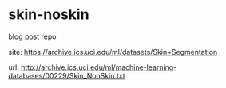 # skin-noskin
blog post repo


site: https://archive.ics.uci.edu/ml/datasets/Skin+Segmentation

url: http://archive.ics.uci.edu/ml/machine-learning-databases/00229/Skin_NonSkin.txt
